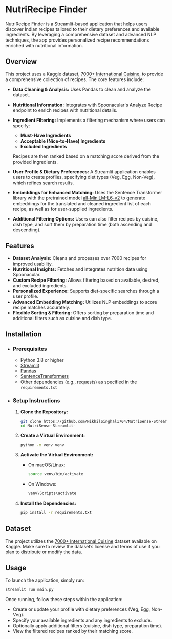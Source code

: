 # NutriRecipe Finder

NutriRecipe Finder is a Streamlit-based application that helps users discover Indian recipes tailored to their dietary preferences and available ingredients. By leveraging a comprehensive dataset and advanced NLP techniques, the app provides personalized recipe recommendations enriched with nutritional information.

## Overview

This project uses a Kaggle dataset, [7000+ International Cuisine](https://www.kaggle.com/datasets/rumitpathare/indian-recipes), to provide a comprehensive collection of recipes. The core features include:

- **Data Cleaning & Analysis:** Uses Pandas to clean and analyze the dataset.
- **Nutritional Information:** Integrates with Spoonacular's Analyze Recipe endpoint to enrich recipes with nutritional details.
- **Ingredient Filtering:** Implements a filtering mechanism where users can specify:
  - **Must-Have Ingredients**
  - **Acceptable (Nice-to-Have) Ingredients**
  - **Excluded Ingredients**
  
  Recipes are then ranked based on a matching score derived from the provided ingredients.
  
- **User Profile & Dietary Preferences:** A Streamlit application enables users to create profiles, specifying diet types (Veg, Egg, Non-Veg), which refines search results.
- **Embeddings for Enhanced Matching:** Uses the Sentence Transformer library with the pretrained model [all-MiniLM-L6-v2](https://huggingface.co/sentence-transformers/all-MiniLM-L6-v2) to generate embeddings for the translated and cleaned ingredient list of each recipe, as well as for user-supplied ingredients.
- **Additional Filtering Options:** Users can also filter recipes by cuisine, dish type, and sort them by preparation time (both ascending and descending).

## Features

- **Dataset Analysis:** Cleans and processes over 7000 recipes for improved usability.
- **Nutritional Insights:** Fetches and integrates nutrition data using Spoonacular.
- **Custom Recipe Filtering:** Allows filtering based on available, desired, and excluded ingredients.
- **Personalized Experience:** Supports diet-specific searches through a user profile.
- **Advanced Embedding Matching:** Utilizes NLP embeddings to score recipe matches accurately.
- **Flexible Sorting & Filtering:** Offers sorting by preparation time and additional filters such as cuisine and dish type.

## Installation

 - ### Prerequisites

   - Python 3.8 or higher
   - [Streamlit](https://streamlit.io/)
   - [Pandas](https://pandas.pydata.org/)
   - [SentenceTransformers](https://www.sbert.net/)
   - Other dependencies (e.g., requests) as specified in the `requirements.txt`

 - ### Setup Instructions

   1. **Clone the Repository:**

      ```bash
      git clone https://github.com/NikhilSinghal1704/NutriSense-Streamlit-
      cd NutriSense-Streamlit-
      ```

   2. **Create a Virtual Environment:**

      ```bash
      python -m venv venv
      ```

   3. **Activate the Virtual Environment:**

      - On macOS/Linux:
        ```bash
        source venv/bin/activate
        ```
      - On Windows:
        ```bash
        venv\Scripts\activate
        ```

   4. **Install the Dependencies:**

      ```bash
      pip install -r requirements.txt
      ```

## Dataset

The project utilizes the [7000+ International Cuisine](https://www.kaggle.com/datasets/rumitpathare/indian-recipes) dataset available on Kaggle. Make sure to review the dataset’s license and terms of use if you plan to distribute or modify the data.

## Usage

To launch the application, simply run:

```bash
streamlit run main.py
```

Once running, follow these steps within the application:
- Create or update your profile with dietary preferences (Veg, Egg, Non-Veg).
- Specify your available ingredients and any ingredients to exclude.
- Optionally apply additional filters (cuisine, dish type, preparation time).
- View the filtered recipes ranked by their matching score.
